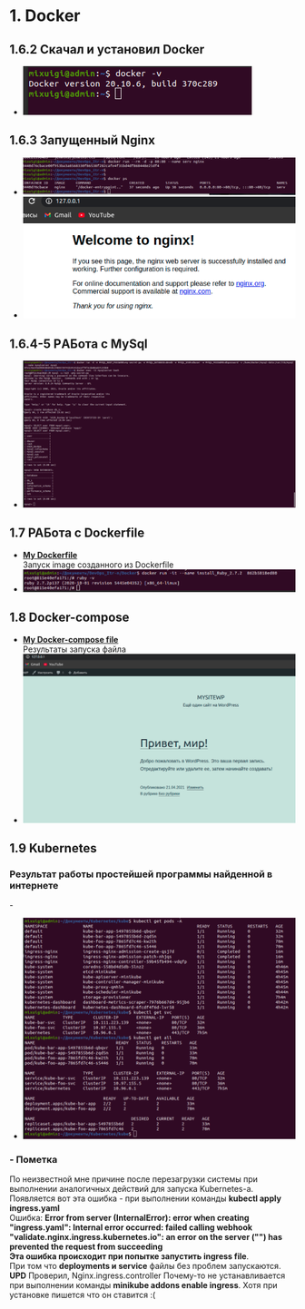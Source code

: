 # 1. Docker<br/>

##  1.6.2 Скачал и установил Docker<br/>
  - ![](IMG/Docker-v.jpg) <br/>
## 1.6.3 Запущенный Nginx <br/>
   - ![](IMG/nginx_in_console.jpg)<br/>
   - ![](IMG/nginx_in_port:80.jpg)<br/>
## 1.6.4-5 РAБота с MySql <br/>
   - ![](IMG/MySql.jpg)<br/>
## 1.7 РАБота с Dockerfile <br/>
   - [__My Dockerfile__](Docker/Dockerfile)<br/> Запуск image созданного из Dockerfile<br/>
   - ![](IMG/Ruby-v.jpg)<br/> 
## 1.8 Docker-compose <br/>
   - [__My Docker-compose file__](Docker/wordpress/docker-compose.yml)<br/> Результаты запуска файла <br/>
   - ![](IMG/WP.jpg)<br/>
## 1.9 Kubernetes <br/>
### Результат работы простейшей программы найденной в интернете
   -[](Docker/Kubernetes/) <br/>
   - ![](IMG/kubektl.jpg)<br/>
### - Пометка <br/>
По неизвестной мне причине после перезагрузки системы при выполнении аналогичных действий для запуска Kubernetes-a. Появляется вот эта ошибка - при выполнении команды __kubectl apply ingress.yaml__ <br/> 
Ошибка: __Error from server (InternalError): error when creating "ingress.yaml": Internal error occurred: failed calling webhook "validate.nginx.ingress.kubernetes.io": an error on the server ("") has prevented the request from succeeding <br/>
   Эта ошибка происходит при попытке запустить ingress file__. <br/>
При том что  __deployments и service__ файлы без проблем запускаются. <br/>
   __UPD__ Проверил, Nginx.ingress.controller Почему-то не устанавливается при выполнении команды __minikube addons enable ingress__. Хотя при установке пишется что он ставится :( 
